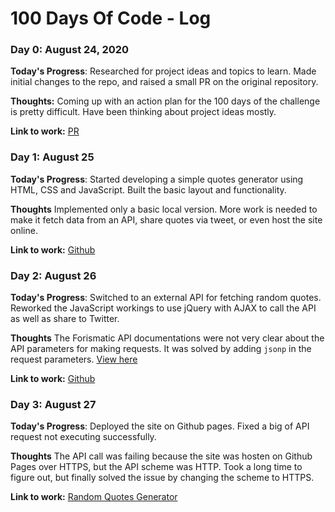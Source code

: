 # 100 Days Of Code - Log

### Day 0: August 24, 2020

**Today's Progress**: Researched for project ideas and topics to learn. Made initial changes to the repo, and raised a small PR on the original repository.

**Thoughts:** Coming up with an action plan for the 100 days of the challenge is pretty difficult. Have been thinking about project ideas mostly.

**Link to work:** [PR](https://github.com/kallaway/100-days-of-code/pull/340)


### Day 1: August 25

**Today's Progress**: Started developing a simple quotes generator using HTML, CSS and JavaScript. Built the basic layout and functionality.

**Thoughts** Implemented only a basic local version. More work is needed to make it fetch data from an API, share quotes via tweet, or even host the site online.

**Link to work:** [Github](https://github.com/adbose/random-quotes-generator)


### Day 2: August 26

**Today's Progress**: Switched to an external API for fetching random quotes. Reworked the JavaScript workings to use jQuery with AJAX to call the API as well as share to Twitter.

**Thoughts** The Forismatic API documentations were not very clear about the API parameters for making requests. It was solved by adding `jsonp` in the request parameters.
[View here](https://github.com/adbose/random-quotes-generator/blob/master/scripts.js#L10)

**Link to work:** [Github](https://github.com/adbose/random-quotes-generator)


### Day 3: August 27

**Today's Progress**: Deployed the site on Github pages. Fixed a big of API request not executing successfully.

**Thoughts** The API call was failing because the site was hosten on Github Pages over HTTPS, but the API scheme was HTTP. Took a long time to figure out, but finally solved the issue by changing the scheme to HTTPS.

**Link to work:** [Random Quotes Generator](https://adbose.github.io/random-quotes-generator)
